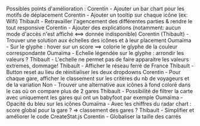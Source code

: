 Possibles points d'amélioration :
Corentin - Ajouter un bar chart pour les motifs de déplacement
Corentin - Ajouter un tooltip sur chaque icône (ex: Wifi)
Thibault - Retravailler l'agencement des différentes parties & rendre le tout responsive
Corentin - Ajouter des explications (notamment: aucun mode d'accès n'est affiché <==> donnée indisponible)
Corentin (Thibault) - Trouver une solution aux échelles des icônes et à leur placement
Oumaïma - Sur le glyphe : hover sur un score ==> colorie le glyphe de la couleur correspondante
Oumaïma - Echelle légendée sur le glyphe : arrondir les valeurs ?
Thibault - L'echelle ne permet pas de faire apparaitre les valeurs extremes, dommage!
Thibault - Afficher le réseau ferré de France
Thibault - Button reset au lieu de réinitialiser les deux dropdowns
Corentin - Pour chaque gare, afficher le classement sur les critères du nb de voyageurs et de la variation
Non - Trouver une alternative aux icônes à fond coloré dans le cas où on compare plus de 2 gares
Thibault - Possibilité de filtrer la carte avec uniquement les gares qui ont un babyfoot par exemple
Oumaïma - Opacité du bleu sur les icônes
Oumaïma - Avec les chiffres du radar chart : score global pour la gare ? => classement des gares ?
Thibault - Simplifier et améliorer le code CreateStat.js
Corentin - Globaliser la taille des carrés